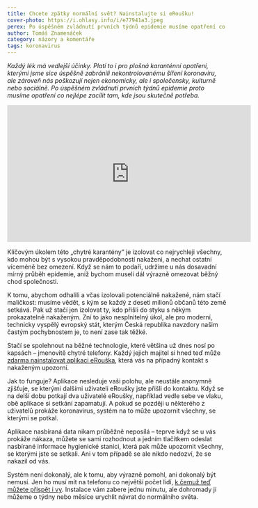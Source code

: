 ```yaml
---
title: Chcete zpátky normální svět? Nainstalujte si eRoušku!
cover-photo: https://i.ohlasy.info/i/e77941a3.jpeg
perex: Po úspěšném zvládnutí prvních týdnů epidemie musíme opatření co nejlépe zacílit tam, kde jsou skutečně potřeba – a v tom nám mohou dobře posloužit technologie.
author: Tomáš Znamenáček
category: názory a komentáře
tags: koronavirus
---
```


*Každý lék má vedlejší účinky. Platí to i pro plošná karanténní opatření, kterými jsme sice úspěšně zabránili nekontrolovanému šíření koronaviru, ale zároveň nás poškozují nejen ekonomicky, ale i společensky, kulturně nebo sociálně. Po úspěšném zvládnutí prvních týdnů epidemie proto musíme opatření co nejlépe zacílit tam, kde jsou skutečně potřeba.*

<div class="force-hd-aspect"><iframe width="560" height="315" src="https://www.youtube.com/embed/q_3LmwoM7V8" frameborder="0" allow="accelerometer; autoplay; encrypted-media; gyroscope; picture-in-picture" allowfullscreen></iframe></div>

Klíčovým úkolem této „chytré karantény“ je izolovat co nejrychleji všechny, kdo mohou být s vysokou pravděpodobností nakaženi, a nechat ostatní víceméně bez omezení. Když se nám to podaří, udržíme u nás dosavadní mírný průběh epidemie, aniž bychom museli dál výrazně omezovat běžný chod společnosti.

K tomu, abychom odhalili a včas izolovali potenciálně nakažené, nám stačí maličkost: musíme vědět, s kým se každý z deseti milionů občanů této země setkává. Pak už stačí jen izolovat ty, kdo přišli do styku s někým prokazatelně nakaženým. Zní to jako nesplnitelný úkol, ale pro moderní, technicky vyspělý evropský stát, kterým Česká republika navzdory našim častým pochybnostem je, to není zase tak těžké.

Stačí se spolehnout na běžné technologie, které většina už dnes nosí po kapsách – jmenovitě chytré telefony. Každý jejich majitel si hned teď může [zdarma nainstalovat aplikaci eRouška](https://erouska.cz), která vás na případný kontakt s nakaženým upozorní.

Jak to funguje? Aplikace nesleduje vaši polohu, ale neustále anonymně zjišťuje, se kterými dalšími uživateli eRoušky jste přišli do kontaktu. Když se na delší dobu potkají dva uživatelé eRoušky, například vedle sebe ve vlaku, obě aplikace si setkání zapamatují. A pokud se později u některého z uživatelů prokáže koronavirus, systém na to může upozornit všechny, se kterými se potkal.

Aplikace nasbíraná data nikam průběžně neposílá – teprve když se u vás prokáže nákaza, můžete se sami rozhodnout a jedním tlačítkem odeslat nasbírané informace hygienické stanici, která pak může upozornit všechny, se kterými jste se setkali. Ani v tom případě se ale nikdo nedozví, že se nakazil od vás.

Systém není dokonalý, ale k tomu, aby výrazně pomohl, ani dokonalý být nemusí. Jen ho musí mít na telefonu co největší počet lidí, [k čemuž teď můžete přispět i vy](https://erouska.cz). Instalace vám zabere jednu minutu, ale dohromady jí můžeme o týdny nebo měsíce urychlit návrat do normálního světa.
